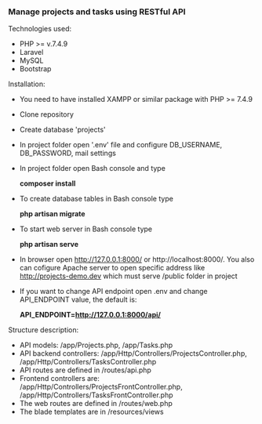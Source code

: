 ### Manage projects and tasks using RESTful API

Technologies used:
- PHP >= v.7.4.9
- Laravel
- MySQL
- Bootstrap

Installation:

- You need to have installed XAMPP or similar package with PHP >= 7.4.9

- Clone repository

- Create database 'projects'

- In project folder open '.env' file and configure DB_USERNAME, DB_PASSWORD, mail settings

- In project folder open Bash console and type

    **composer install**

- To create database tables in Bash console type

    **php artisan migrate**

- To start web server in Bash console type

    **php artisan serve**

- In browser open http://127.0.0.1:8000/ or http://localhost:8000/. You also can cofigure Apache server to open specific address like http://projects-demo.dev which must serve /public folder in project

- If you want to change API endpoint open .env and change API_ENDPOINT value, the default is:

    **API_ENDPOINT=http://127.0.0.1:8000/api/**

Structure description:
- API models: /app/Projects.php, /app/Tasks.php
- API backend controllers: /app/Http/Controllers/ProjectsController.php, /app/Http/Controllers/TasksController.php
- API routes are defined in /routes/api.php
- Frontend controllers are: /app/Http/Controllers/ProjectsFrontController.php, /app/Http/Controllers/TasksFrontController.php
- The web routes are defined in /routes/web.php
- The blade templates are in /resources/views
